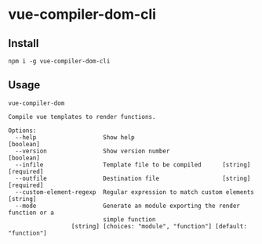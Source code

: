 # vue-compiler-dom-cli

## Install

	npm i -g vue-compiler-dom-cli
	
## Usage

	vue-compiler-dom

	Compile vue templates to render functions.

	Options:
	  --help                   Show help                                   [boolean]
	  --version                Show version number                         [boolean]
	  --infile                 Template file to be compiled      [string] [required]
	  --outfile                Destination file                  [string] [required]
	  --custom-element-regexp  Regular expression to match custom elements  [string]
	  --mode                   Generate an module exporting the render function or a
	                           simple function
	                  [string] [choices: "module", "function"] [default: "function"]




